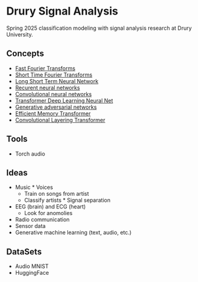 # Drury Signal Analysis

Spring 2025 classification modeling with signal analysis research at Drury University.

## Concepts
  * [Fast Fourier Transforms](https://en.wikipedia.org/wiki/Fourier_transform)
  * [Short Time Fourier Transforms](https://en.wikipedia.org/wiki/Short-time_Fourier_transform)
  * [Long Short Term Neural Network](https://arxiv.org/pdf/1706.03762)
  * [Recurent neural networks](https://www.ibm.com/topics/recurrent-neural-networks)
  * [Convolutional neural networks](https://en.wikipedia.org/wiki/Convolutional_neural_network)
  * [Transformer Deep Learning Neural Net](https://arxiv.org/pdf/1706.03762)
  * [Generative adversarial networks](https://en.wikipedia.org/wiki/Generative_adversarial_network)
  * [Efficient Memory Transformer](https://arxiv.org/pdf/2010.10759)
  * [Convolutional Layering Transformer](https://arxiv.org/pdf/2209.14868)

 ## Tools
   * Torch audio

## Ideas 
   * Music
    * Voices
      * Train on songs from artist
      * Classify artists
    * Signal separation
  * EEG (brain) and ECG (heart)
    * Look for anomolies
  * Radio communication
  * Sensor data
  * Generative machine learning (text, audio, etc.)
    
## DataSets
 * Audio MNIST
 * HuggingFace
